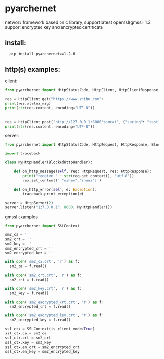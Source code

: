 # pyarchernet
network framework based on c library, support latest openssl(gmssl) 1.3 
support encrypted key and encrypted certificate  
## install:   
``` cmd
  pip install pyarchernet==1.2.6
``` 
## http(s) examples:  
client:  
``` python
from pyarchernet import HttpStatusCode, HttpClient, HttpClientResponse, SSLContext

res = HttpClient.get("https://www.zhihu.com")  
print(res.status_msg)  
print(str(res.content, encoding="UTF-8"))  
  
   
res = HttpClient.post("http://127.0.0.1:8080/tomcat", {"spring": "test"})
print(str(res.content, encoding="UTF-8"))  
```

server:  
``` python
from pyarchernet import HttpStatusCode, HttpRequest, HttpResponse, BlockedHttpHandler, HttpServer, SSLContext  

import traceback  

class MyHttpHandler(BlockedHttpHandler):  

    def on_http_message(self, req: HttpRequest, res: HttpResponse):  
        print("receive " + str(req.get_content(), 'utf-8'))  
        res.set_content('{"nihao":"shuai"}')  
  
    def on_http_error(self, e: Exception):  
        traceback.print_exception(e)  

server = HttpServer(2)  
server.listen("127.0.0.1", 8080, MyHttpHandler())  
```
gmssl examples 
``` python
from pyarchernet import SSLContext 

sm2_ca = ''
sm2_crt = ''
sm2_key = ''
sm2_encrypted_crt = ''
sm2_encrypted_key = ''

with open('sm2_ca.crt', 'r') as f:
  sm2_ca = f.read()

with open('sm2_crt.crt', 'r') as f:
  sm2_crt = f.read()

with open('sm2_key.crt', 'r') as f:
  sm2_key = f.read()

with open('sm2_encrypted_crt.crt', 'r') as f:
  sm2_encrypted_crt = f.read()

with open('sm2_encrypted_key.crt', 'r') as f:
  sm2_encrypted_key = f.read()

ssl_ctx = SSLContext(is_client_mode=True)
ssl_ctx.ca = sm2_ca
ssl_ctx.crt = sm2_crt
ssl_ctx.key = sm2_key
ssl_ctx.en_crt = sm2_encrypted_crt
ssl_ctx.en_key = sm2_encrypted_key
```